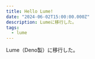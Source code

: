 ```yaml
---
title: Hello Lume!
date: "2024-06-02T15:00:00.000Z"
description: Lumeに移行した。
tags:
  - lume
---
```


Lume（Deno製）に移行した。
